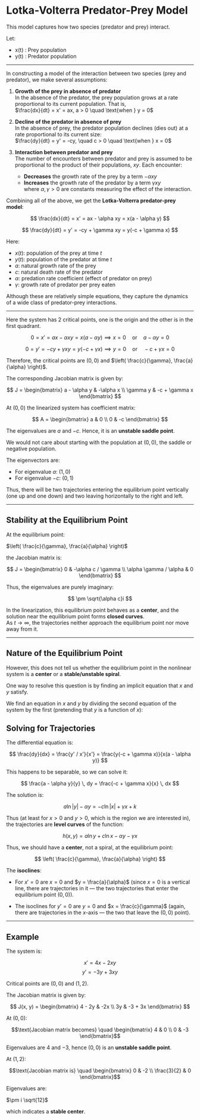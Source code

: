 # Lotka-Volterra Predator-Prey Model

This model captures how two species (predator and prey) interact.

Let:
-  x(t) \: Prey population
-  y(t) \: Predator population

---

In constructing a model of the interaction between two species (prey and predator), we make several assumptions:

1. **Growth of the prey in absence of predator**  
   In the absence of the predator, the prey population grows at a rate proportional to its current population. That is,  
   $\frac{dx}{dt} = x' = ax, a > 0 
   \quad \text{when } y = 0$
   

3. **Decline of the predator in absence of prey**  
   In the absence of prey, the predator population declines (dies out) at a rate proportional to its current size:  
   $\frac{dy}{dt} = y' = -cy, \quad c > 0 \quad \text{when } x = 0$

4. **Interaction between predator and prey**  
   The number of encounters between predator and prey is assumed to be proportional to the product of their populations, $xy$. Each encounter:
   - **Decreases** the growth rate of the prey by a term $-\alpha xy$
   - **Increases** the growth rate of the predator by a term $\gamma xy$  
   where $\alpha, \gamma > 0$ are constants measuring the effect of the interaction.

Combining all of the above, we get the **Lotka-Volterra predator-prey model**:

$$
\frac{dx}{dt} = x' = ax - \alpha xy = x(a - \alpha y)
$$

$$
\frac{dy}{dt} = y' = -cy + \gamma xy = y(-c + \gamma x)
$$

Here:
- $x(t)$: population of the prey at time $t$
- $y(t)$: population of the predator at time $t$
- $a$: natural growth rate of the prey
- $c$: natural death rate of the predator
- $\alpha$: predation rate coefficient (effect of predator on prey)
- $\gamma$: growth rate of predator per prey eaten

Although these are relatively simple equations, they capture the dynamics of a wide class of predator-prey interactions.

---

Here the system has 2 critical points, one is the origin and the other is in the first quadrant.

$$
0 = x' = ax - \alpha xy = x(a - \alpha y) \implies x = 0 \quad \text{or} \quad a - \alpha y = 0
$$

$$
0 = y' = -cy + \gamma xy = y(-c + \gamma x) \implies y = 0 \quad \text{or} \quad -c + \gamma x = 0
$$

Therefore, the critical points are $(0,0)$ and $\left( \frac{c}{\gamma}, \frac{a}{\alpha} \right)$.

The corresponding Jacobian matrix is given by:

$$
J = 
\begin{bmatrix}
a - \alpha y & -\alpha x \\
\gamma y & -c + \gamma x
\end{bmatrix}
$$

At $(0,0)$ the linearized system has coefficient matrix:

$$
A = 
\begin{bmatrix}
a & 0 \\
0 & -c
\end{bmatrix}
$$

The eigenvalues are $a$ and $-c$. Hence, it is an **unstable saddle point**.

We would not care about starting with the population at $(0,0)$, the saddle or negative population. 

The eigenvectors are:

- For eigenvalue $a$: $(1,0)$
- For eigenvalue $-c$: $(0,1)$

Thus, there will be two trajectories entering the equilibrium point vertically (one up and one down) and two leaving horizontally to the right and left.

---
## Stability at the Equilibrium Point

At the equilibrium point:


$\left( \frac{c}{\gamma}, \frac{a}{\alpha} \right)$


the Jacobian matrix is:


$$
J = \begin{bmatrix}
0 & -\alpha c / \gamma \\
\alpha \gamma / \alpha & 0
\end{bmatrix}
$$


Thus, the eigenvalues are purely imaginary:


$$
\pm \sqrt{\alpha c}i
$$

In the linearization, this equilibrium point behaves as a **center**, and the solution near the equilibrium point forms **closed curves**.  
As $t \to \infty$, the trajectories neither approach the equilibrium point nor move away from it.

---

## Nature of the Equilibrium Point

However, this does not tell us whether the equilibrium point in the nonlinear system is a **center** or a **stable/unstable spiral**.

One way to resolve this question is by finding an implicit equation that $x$ and $y$ satisfy.

We find an equation in $x$ and $y$ by dividing the second equation of the system by the first (pretending that $y$ is a function of $x$):


## Solving for Trajectories

The differential equation is:

$$
\frac{dy}{dx} = \frac{y' / x'}{x'} = \frac{y(-c + \gamma x)}{x(a - \alpha y)}
$$

This happens to be separable, so we can solve it:

$$
\frac{a - \alpha y}{y} \, dy = \frac{-c + \gamma x}{x} \, dx
$$

The solution is:

$$
a \ln|y| - \alpha y = -c \ln|x| + \gamma x + k
$$

Thus (at least for $x > 0$ and $y > 0$, which is the region we are interested in), the trajectories are **level curves** of the function:

$$
h(x, y) = a \ln y + c \ln x - \alpha y - \gamma x
$$


Thus, we should have a **center**, not a spiral, at the equilibrium point:

$$
\left( \frac{c}{\gamma}, \frac{a}{\alpha} \right)
$$


The **isoclines**:

- For $x' = 0$ are $x = 0$ and $y = \frac{a}{\alpha}$ (since $x = 0$ is a vertical line, there are trajectories in it — the two trajectories that enter the equilibrium point $(0,0)$).

- The isoclines for $y' = 0$ are $y = 0$ and $x = \frac{c}{\gamma}$ (again, there are trajectories in the $x$-axis — the two that leave the $(0,0)$ point).

---

## Example

The system is:

$$
x' = 4x - 2xy
$$
$$
y' = -3y + 3xy
$$

Critical points are $(0,0)$ and $(1,2)$.

The Jacobian matrix is given by:

$$
J(x, y) = \begin{bmatrix} 4 - 2y & -2x \\ 3y & -3 + 3x \end{bmatrix}
$$

At $(0,0)$:

$$\text{Jacobian matrix becomes} \quad \begin{bmatrix} 4 & 0 \\ 0 & -3 \end{bmatrix}$$

Eigenvalues are $4$ and $-3$, hence $(0,0)$ is an **unstable saddle point**.

At $(1,2)$:

$$\text{Jacobian matrix is} \quad \begin{bmatrix} 0 & -2 \\ \frac{3}{2} & 0 \end{bmatrix}$$

Eigenvalues are:

$\pm i \sqrt{12}$

which indicates a **stable center**.
